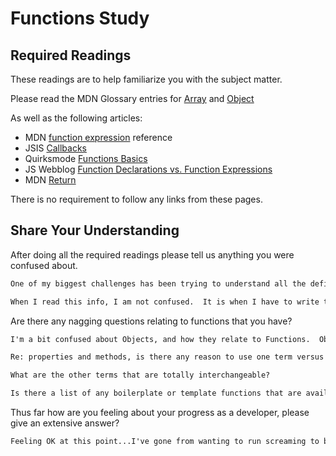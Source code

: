 # Functions Study

## Required Readings

These readings are to help familiarize you with the subject matter.

Please read the MDN Glossary entries for [Array](https://developer.mozilla.org/en-US/docs/Glossary/array) and [Object](https://developer.mozilla.org/en-US/docs/Glossary/Object)

As well as the following articles:

-   MDN [function expression](https://developer.mozilla.org/en-US/docs/Web/JavaScript/Reference/Operators/function) reference
-   JSIS [Callbacks](http://javascriptissexy.com/understand-javascript-callback-functions-and-use-them/)
-   Quirksmode [Functions Basics](http://www.quirksmode.org/js/function.html)
-   JS Webblog [Function Declarations vs. Function Expressions](https://javascriptweblog.wordpress.com/2010/07/06/function-declarations-vs-function-expressions/)
-   MDN [Return](https://developer.mozilla.org/en-US/docs/Web/JavaScript/Reference/Statements/return)

There is no requirement to follow any links from these pages.

## Share Your Understanding

After doing all the required readings please tell us anything you were confused about.

```md
One of my biggest challenges has been trying to understand all the definitions, so these articles have helped to clarify the concepts for me.  I think these articles present the information more clearly than Fundamentals, and I wish this info had been presented on day 1 of class.  Walking through a visual of the syntax and visually identifying each part would be super helpful.  I don't recall this being done.

When I read this info, I am not confused.  It is when I have to write the code that I most times do not know where to start.
```

Are there any nagging questions relating to functions that you have?

```md
I'm a bit confused about Objects, and how they relate to Functions.  Objects are just variables that contain multiple values, versus a single variable?

Re: properties and methods, is there any reason to use one term versus the other?  If they are truly totally interchangeable, I would like to use one to eliminate confusion.

What are the other terms that are totally interchangeable?

Is there a list of any boilerplate or template functions that are available similar to the code used for looping?
```

Thus far how are you feeling about your progress as a developer, please give
an extensive answer?

```md
Feeling OK at this point...I've gone from wanting to run screaming to being OK with my ineptness.   This class has been really difficult and humbling because I came into it without any development training at all.  I feel I am already behind, and question whether I can ever catch up.  I'm concerned that if the pace increases in the next week, I will not succeed -- and I hate feeling this way.
```
